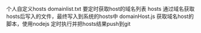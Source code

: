 个人自定义hosts
domainlist.txt 要定时获取host的域名列表
hosts 通过域名获取hosts后写入的文件，最终写入到系统的hosts中
domainHost.js 获取域名host的脚本，使用nodejs 定时执行并把hosts结果push到git